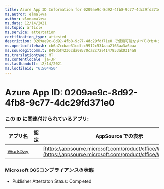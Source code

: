 ```yaml
---
title: Azure App ID Information for 0209ae9c-8d92-4fb8-9c77-4dc29fd371e0
ms.author: elmalova
author: elenamalova
ms.date: 12/14/2021
ms.topic: article
ms.service: attestation
certification_type: attested
description: 0209ae9c-8d92-4fb8-9c77-4dc29fd371e0 で使用可能なすべてのセキュリティおよびコンプライアンス情報。
ms.openlocfilehash: cb6a7ccbae31cdfbc9912c534aaa2163aa3a6baa
ms.sourcegitcommit: 849d584236cda08570ca2c72b4147853ab0314a8
ms.translationtype: MT
ms.contentlocale: ja-JP
ms.lasthandoff: 12/14/2021
ms.locfileid: "61504450"
---
```

# <a name="azure-app-id-0209ae9c-8d92-4fb8-9c77-4dc29fd371e0"></a>Azure App ID: 0209ae9c-8d92-4fb8-9c77-4dc29fd371e0


### <a name="apps-associated-with-this-id"></a>この ID に関連付けられているアプリ:
| **アプリ名** | **認定** | **AppSource での表示** |
|--------------|---------------|-----------------------|
| [WorkDay](https://docs.microsoft.com/microsoft-365-app-certification/forward/WA200001555) |  | [https://appsource.microsoft.com/product/office/WA200001555](https://appsource.microsoft.com/product/office/WA200001555) |

### <a name="microsoft-365-app-compliance-status"></a>Microsoft 365コンプライアンスの状態
- Publisher Attestaton Status: Completed
